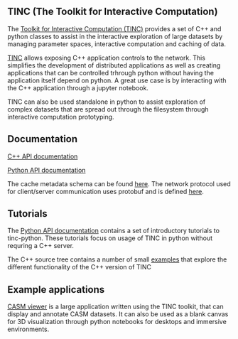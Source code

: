 ## TINC (The Toolkit for Interactive Computation)

The [Toolkit for Interactive Computation (TINC)](https://github.com/AlloSphere-Research-Group/tinc) provides a set of C++ and python classes to assist in the interactive exploration of large datasets by managing parameter spaces, interactive computation and caching of data.

[TINC](https://github.com/AlloSphere-Research-Group/tinc) allows exposing C++ application controls to the network. This simplifies the development of distributed applications as well as creating applications that can be controlled trhrough python without having the application itself depend on python. A great use case is by interacting with the C++ application through a jupyter notebook.

TINC can also be used standalone in python to assist exploration of complex datasets that are spread out through the filesystem through interactive computation prototyping.

## Documentation

 [C++ API documentation](doc/html/index.html)
 
 [Python API documentation](https://tinc-python.readthedocs.io/en/latest/)

 The cache metadata schema can be found [here](https://github.com/AlloSphere-Research-Group/tinc/blob/main/doc/tinc_cache_schema.json). The network protocol used for client/server communication uses protobuf and is defined [here](https://github.com/AlloSphere-Research-Group/tinc/blob/main/src/tinc_protocol.proto).

 ## Tutorials

The [Python API documentation](https://tinc-python.readthedocs.io/en/latest/) contains a set of introductory tutorials to tinc-python. These tutorials focus on usage of TINC in python without requring a C++ server.

The C++ source tree contains a number of small [examples](https://github.com/AlloSphere-Research-Group/tinc/tree/main/examples) that explore the different functionality of the C++ version of TINC


## Example applications

[CASM viewer](https://github.com/AlloSphere-Research-Group/casm_viewer) is a large application written using the TINC toolkit, that can display and annotate CASM datasets. It can also be used as a blank canvas for 3D visualization through python notebooks for desktops and immersive environments. 


